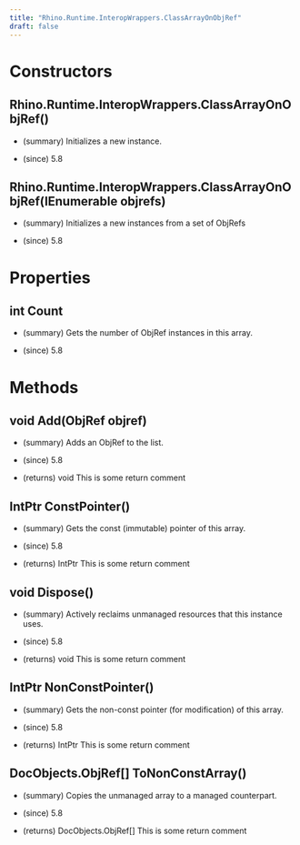 ```yaml
---
title: "Rhino.Runtime.InteropWrappers.ClassArrayOnObjRef"
draft: false
---
```


# Constructors
## Rhino.Runtime.InteropWrappers.ClassArrayOnObjRef()
- (summary) 
     Initializes a new  instance.
     
- (since) 5.8
## Rhino.Runtime.InteropWrappers.ClassArrayOnObjRef(IEnumerable<ObjRef> objrefs)
- (summary) 
     Initializes a new instances from a set of ObjRefs
     
- (since) 5.8
# Properties
## int Count
- (summary) 
     Gets the number of ObjRef instances in this array.
     
- (since) 5.8
# Methods
## void Add(ObjRef objref)
- (summary) 
     Adds an ObjRef to the list.
     
- (since) 5.8
- (returns) void This is some return comment
## IntPtr ConstPointer()
- (summary) 
     Gets the const (immutable) pointer of this array.
     
- (since) 5.8
- (returns) IntPtr This is some return comment
## void Dispose()
- (summary) 
     Actively reclaims unmanaged resources that this instance uses.
     
- (since) 5.8
- (returns) void This is some return comment
## IntPtr NonConstPointer()
- (summary) 
     Gets the non-const pointer (for modification) of this array.
     
- (since) 5.8
- (returns) IntPtr This is some return comment
## DocObjects.ObjRef[] ToNonConstArray()
- (summary) 
     Copies the unmanaged array to a managed counterpart.
     
- (since) 5.8
- (returns) DocObjects.ObjRef[] This is some return comment

